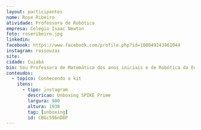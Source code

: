 ```yaml
---
layout: participantes
nome: Rose Ribeiro
atividade: Professora de Robótica
empresa: Colégio Isaac Newton
foto: roseribeiro.jpg
linkedin: 
facebook: https://www.facebook.com/profile.php?id=100049243861044
instagram: rossouzas
site: 
cidade: Cuiabá 
bio: Sou Professora de Matemática dos anos iniciais e de Robótica da Educação Infantil até o 5 °ano. Trabalho no Colégio Isaac Newton , que me deu  a oportunidade de conhecer e trabalhar com a Robótica. Hoje sou apaixonada pelo que faço, cada programação dos alunos é  uma alegria que enche meu coração de orgulho.
conteudos:
  - topico: Conhecendo o kit
    itens: 
      - tipo: instagram
        descricao: Unboxing SPIKE Prime
        largura: 900
        altura: 1038
        tag: [unboxing]
        id: CBGc596nD8P
---
```

